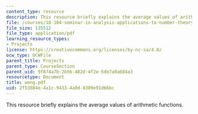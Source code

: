 ```yaml
---
content_type: resource
description: This resource briefly explains the average values of arithmetic functions.
file: /courses/18-104-seminar-in-analysis-applications-to-number-theory-fall-2006/2f53884e4a1c94334a0d8309e91d66bc_wong.pdf
file_size: 135512
file_type: application/pdf
learning_resource_types:
- Projects
license: https://creativecommons.org/licenses/by-nc-sa/4.0/
ocw_type: OCWFile
parent_title: Projects
parent_type: CourseSection
parent_uid: 9f874a7b-2b56-482d-4f2e-5de7a0a684a3
resourcetype: Document
title: wong.pdf
uid: 2f53884e-4a1c-9433-4a0d-8309e91d66bc
---
```

This resource briefly explains the average values of arithmetic functions.